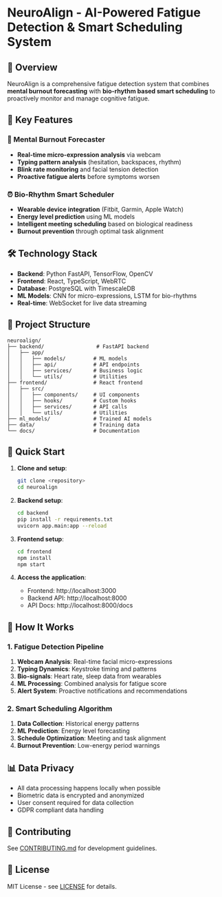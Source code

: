# NeuroAlign - AI-Powered Fatigue Detection & Smart Scheduling System

## 🧠 Overview

NeuroAlign is a comprehensive fatigue detection system that combines **mental burnout forecasting** with **bio-rhythm based smart scheduling** to proactively monitor and manage cognitive fatigue.

## 🚀 Key Features

### 🎯 Mental Burnout Forecaster
- **Real-time micro-expression analysis** via webcam
- **Typing pattern analysis** (hesitation, backspaces, rhythm)
- **Blink rate monitoring** and facial tension detection
- **Proactive fatigue alerts** before symptoms worsen

### ⏰ Bio-Rhythm Smart Scheduler
- **Wearable device integration** (Fitbit, Garmin, Apple Watch)
- **Energy level prediction** using ML models
- **Intelligent meeting scheduling** based on biological readiness
- **Burnout prevention** through optimal task alignment

## 🛠️ Technology Stack

- **Backend**: Python FastAPI, TensorFlow, OpenCV
- **Frontend**: React, TypeScript, WebRTC
- **Database**: PostgreSQL with TimescaleDB
- **ML Models**: CNN for micro-expressions, LSTM for bio-rhythms
- **Real-time**: WebSocket for live data streaming

## 📁 Project Structure

```
neuroalign/
├── backend/                 # FastAPI backend
│   ├── app/
│   │   ├── models/         # ML models
│   │   ├── api/            # API endpoints
│   │   ├── services/       # Business logic
│   │   └── utils/          # Utilities
├── frontend/               # React frontend
│   ├── src/
│   │   ├── components/     # UI components
│   │   ├── hooks/          # Custom hooks
│   │   ├── services/       # API calls
│   │   └── utils/          # Utilities
├── ml_models/              # Trained AI models
├── data/                   # Training data
└── docs/                   # Documentation
```

## 🚀 Quick Start

1. **Clone and setup**:
   ```bash
   git clone <repository>
   cd neuroalign
   ```

2. **Backend setup**:
   ```bash
   cd backend
   pip install -r requirements.txt
   uvicorn app.main:app --reload
   ```

3. **Frontend setup**:
   ```bash
   cd frontend
   npm install
   npm start
   ```

4. **Access the application**:
   - Frontend: http://localhost:3000
   - Backend API: http://localhost:8000
   - API Docs: http://localhost:8000/docs

## 🔬 How It Works

### 1. Fatigue Detection Pipeline
1. **Webcam Analysis**: Real-time facial micro-expressions
2. **Typing Dynamics**: Keystroke timing and patterns
3. **Bio-signals**: Heart rate, sleep data from wearables
4. **ML Processing**: Combined analysis for fatigue score
5. **Alert System**: Proactive notifications and recommendations

### 2. Smart Scheduling Algorithm
1. **Data Collection**: Historical energy patterns
2. **ML Prediction**: Energy level forecasting
3. **Schedule Optimization**: Meeting and task alignment
4. **Burnout Prevention**: Low-energy period warnings

## 📊 Data Privacy

- All data processing happens locally when possible
- Biometric data is encrypted and anonymized
- User consent required for data collection
- GDPR compliant data handling

## 🤝 Contributing

See [CONTRIBUTING.md](CONTRIBUTING.md) for development guidelines.

## 📄 License

MIT License - see [LICENSE](LICENSE) for details.